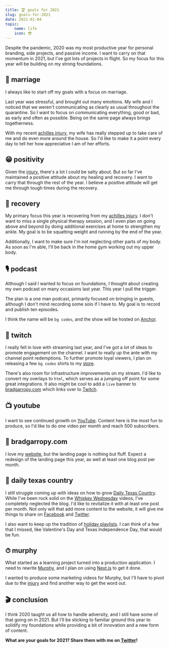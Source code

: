 ```yaml
---
title: 🏆 goals for 2021
slug: goals-for-2021
date: 2021-01-04
topic:
    name: life
    icon: 😎
---
```


Despite the pandemic, 2020 was my most productive year for personal branding, side projects, and passive income. I want to carry on that momentum in 2021, but I've got lots of projects in flight. So my focus for this year will be building on my strong foundations.

## 💏 marriage

I always like to start off my goals with a focus on marriage.

Last year was stressful, and brought out many emotions. My wife and I noticed that we weren't communicating as clearly as usual throughout the quarantine. So I want to focus on communicating everything, good or bad, as early and often as possible. Being on the same page always brings togetherness.

With my recent [achilles injury][achilles], my wife has really stepped up to take care of me and do even more around the house. So I'd like to make it a point every day to tell her how appreciative I am of her efforts.

## 😁 positivity

Given the [injury][achilles], there's a lot I could be salty about. But so far I've maintained a positive attitude about my healing and recovery. I want to carry that through the rest of the year. I believe a positive attitude will get me through tough times during the recovery.

## 🦶 recovery

My primary focus this year is recovering from my [achilles injury][achilles]. I don't want to miss a single physical therapy session, and I even plan on going above and beyond by doing additional exercises at home to strengthen my ankle. My goal is to be squatting weight and running by the end of the year.

Additionally, I want to make sure I'm not neglecting other parts of my body. As soon as I'm able, I'll be back in the home gym working out my upper body.

## 🎙 podcast

Although I said I wanted to focus on foundations, I thought about creating my own podcast on many occasions last year. This year I pull the trigger.

The plan is a one man podcast, primarily focused on bringing in guests, although I don't mind recording some solo if I have to. My goal is to record and publish ten episodes.

I think the name will be `bg codes`, and the show will be hosted on [Anchor][anchor].

## 🎥 twitch

I really fell in love with streaming last year, and I've got a lot of ideas to promote engagement on the channel. I want to really up the ante with my channel point redemptions. To further promote loyal viewers, I plan on releasing a few `bg codes` shirts to my [store][store].

There's also room for infrastructure improvements on my stream. I'd like to convert my overlays to `html`, which serves as a jumping off point for some great integrations. It also might be cool to add a `live` banner to [bradgarropy.com][website] which links over to [Twitch][twitch].

## 📺 youtube

I want to see continued growth on [YouTube][youtube]. Content here is the most fun to produce, so I'd like to do one video per month and reach 500 subscribers.

## 🏡 bradgarropy.com

I love my [website][website], but the landing page is nothing but fluff. Expect a redesign of the landing page this year, as well at least one blog post per month.

## 🤠 daily texas country

I still struggle coming up with ideas on how to grow [Daily Texas Country][dtxc]. While I've been rock solid on the [Whiskey Wednesday][dtxc-youtube] videos, I've completely neglected the blog. I'd like to revitalize it with at least one post per month. Not only will that add more content to the website, it will give me things to share on [Facebook][dtxc-facebook] and [Twitter][dtxc-twitter].

I also want to keep up the tradition of [holiday playlists][playlist]. I can think of a few that I missed, like Valentine's Day and Texas Independence Day, that would be fun.

## ⏱ murphy

What started as a learning project turned into a production application. I need to rewrite [Murphy][murphy], and I plan on using [Next.js][next] to get it done.

I wanted to produce some marketing videos for Murphy, but I'll have to pivot due to the [injury][achilles] and find another way to get the word out.

## 🎬 conclusion

I think 2020 taught us all how to handle adversity, and I still have some of that going on in 2021. But I'll be sticking to familiar ground this year to solidify my foundations while providing a bit of innovation and a new form of content.

**What are your goals for 2021? Share them with me on [Twitter][twitter]!**

[achilles]: https://twitter.com/bradgarropy/status/1339970857251311618
[anchor]: https://anchor.fm
[store]: https://bradgarropy.com/store
[website]: https://bradgarropy.com
[twitch]: https://twitch.tv/bradgarropy
[youtube]: https://youtube.com/bradgarropy
[dtxc]: https://dailytexascountry.com
[dtxc-youtube]: https://dailytexascountry.com/youtube
[dtxc-facebook]: https://facebook.com/dailytexascountry
[dtxc-twitter]: https://twitter.com/dailytxcountry
[murphy]: https://play.google.com/store/apps/details?id=com.bradgarropy.murphy.twa
[next]: https://nextjs.org
[playlist]: https://open.spotify.com/playlist/2WgzkOheKMWge250zUs7oE
[twitter]: https://twitter.com/bradgarropy
